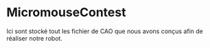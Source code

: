 # MicromouseContest
Ici sont stocké tout les fichier de CAO que nous avons conçus afin de réaliser notre robot.
